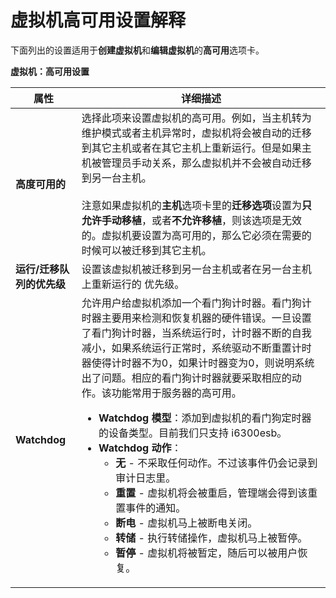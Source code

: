 # 虚拟机高可用设置解释

下面列出的设置适用于**创建虚拟机**和**编辑虚拟机**的**高可用**选项卡。


**虚拟机：高可用设置**

|属性|详细描述|
|----|--------|
|**高度可用的**|选择此项来设置虚拟机的高可用。例如，当主机转为维护模式或者主机异常时，虚拟机将会被自动的迁移到其它主机或者在其它主机上重新运行。但是如果主机被管理员手动关系，那么虚拟机并不会被自动迁移到另一台主机。<br/><br/>注意如果虚拟机的**主机**选项卡里的**迁移选项**设置为**只允许手动移植**，或者**不允许移植**，则该选项是无效的。虚拟机要设置为高可用的，那么它必须在需要的时候可以被迁移到其它主机。|
|**运行/迁移队列的优先级**|设置该虚拟机被迁移到另一台主机或者在另一台主机上重新运行的 优先级。|
|**Watchdog**|允许用户给虚拟机添加一个看门狗计时器。看门狗计时器主要用来检测和恢复机器的硬件错误。一旦设置了看门狗计时器，当系统运行时，计时器不断的自我减小，如果系统运行正常时，系统驱动不断重置计时器使得计时器不为0，如果计时器变为0，则说明系统出了问题。相应的看门狗计时器就要采取相应的动作。该功能常用于服务器的高可用。<ul><li>**Watchdog 模型**：添加到虚拟机的看门狗定时器的设备类型。目前我们只支持 i6300esb。</li><li>**Watchdog 动作**：<ul><li>**无** - 不采取任何动作。不过该事件仍会记录到审计日志里。</li><li>**重置** - 虚拟机将会被重启，管理端会得到该重置事件的通知。</li><li>**断电** - 虚拟机马上被断电关闭。</li><li>**转储** - 执行转储操作，虚拟机马上被暂停。</li><li>**暂停** - 虚拟机将被暂定，随后可以被用户恢复。</li></ul>|
